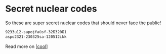 # Secret nuclear codes

So these are super secret nuclear codes that should never face the public!

```sh
9233u12-sapojfaüsf-32ß320ß1
aspo2321-230325sa-120512ikk
```

Read more on [[cool]]


[//begin]: # "Autogenerated link references for markdown compatibility"
[cool]: ../cool.md "Cool"
[//end]: # "Autogenerated link references"